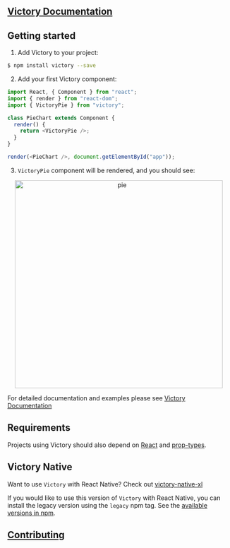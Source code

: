 ## [Victory Documentation](https://formidable.com/open-source/victory)

## Getting started

1. Add Victory to your project:

```sh
$ npm install victory --save
```

2. Add your first Victory component:

```js
import React, { Component } from "react";
import { render } from "react-dom";
import { VictoryPie } from "victory";

class PieChart extends Component {
  render() {
    return <VictoryPie />;
  }
}

render(<PieChart />, document.getElementById("app"));
```

3. `VictoryPie` component will be rendered, and you should see:

<p align="center">
  <img align="center" width="471" alt="pie" src="https://cloud.githubusercontent.com/assets/3719995/20915779/b51e3652-bb3c-11e6-8243-6e7521a59115.png">
</p>

For detailed documentation and examples please see [Victory Documentation](https://formidable.com/open-source/victory)

## Requirements

Projects using Victory should also depend on [React][] and [prop-types][].

## Victory Native

Want to use `Victory` with React Native? Check out [victory-native-xl](https://github.com/FormidableLabs/victory-native-xl)

If you would like to use this version of `Victory` with React Native, you can install the legacy version using the `legacy` npm tag. See the [available versions in npm](https://www.npmjs.com/package/victory-native?activeTab=versions).

## [Contributing](CONTRIBUTING.md)

[react]: https://facebook.github.io/react/
[prop-types]: https://github.com/reactjs/prop-types
